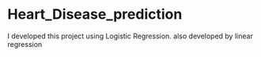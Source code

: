 # Heart_Disease_prediction
I developed this project using Logistic Regression.
also developed by linear regression
